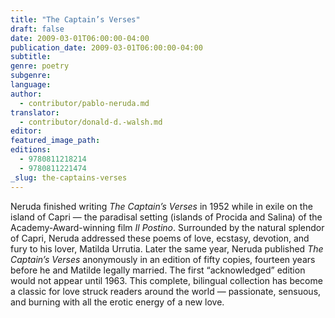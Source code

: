 ```yaml
---
title: "The Captain’s Verses"
draft: false
date: 2009-03-01T06:00:00-04:00
publication_date: 2009-03-01T06:00:00-04:00
subtitle:
genre: poetry
subgenre:
language:
author:
  - contributor/pablo-neruda.md
translator:
  - contributor/donald-d.-walsh.md
editor:
featured_image_path:
editions:
  - 9780811218214
  - 9780811221474
_slug: the-captains-verses
---
```


Neruda finished writing _The Captain’s Verses_ in 1952 while in exile on the island of Capri — the paradisal setting (islands of Procida and Salina) of the Academy-Award-winning film _Il Postino_. Surrounded by the natural splendor of Capri, Neruda addressed these poems of love, ecstasy, devotion, and fury to his lover, Matilda Urrutia. Later the same year, Neruda published _The Captain’s Verses_ anonymously in an edition of fifty copies, fourteen years before he and Matilde legally married. The first “acknowledged” edition would not appear until 1963\. This complete, bilingual collection has become a classic for love struck readers around the world — passionate, sensuous, and burning with all the erotic energy of a new love.

